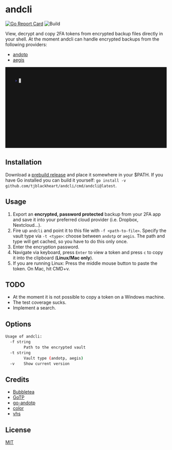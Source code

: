 # andcli

[![Go Report Card](https://goreportcard.com/badge/github.com/tjblackheart/andcli)](https://goreportcard.com/report/github.com/tjblackheart/andcli) ![Build](https://github.com/tjblackheart/andcli/actions/workflows/build.yaml/badge.svg)

View, decrypt and copy 2FA tokens from encrypted backup files directly in your shell. At the moment andcli can handle encrypted backups from the following providers:

* [andotp](https://github.com/andOTP/andOTP)
* [aegis](https://getaegis.app)

![Demo](doc/demo.gif "Demo")

## Installation

Download a [prebuild release](https://github.com/tjblackheart/andcli/releases) and place it somewhere in your $PATH. If you have Go installed you can build it yourself: `go install -v github.com/tjblackheart/andcli/cmd/andcli@latest`.

## Usage

1. Export an **encrypted, password protected** backup from your 2FA app and save it into your preferred cloud provider (i.e. Dropbox, Nextcloud...).
2. Fire up `andcli` and point it to this file with `-f <path-to-file>`. Specify the vault type via `-t <type>`: choose between `andotp` or `aegis`. The path and type will get cached, so you have to do this only once.
3. Enter the encryption password.
4. Navigate via keyboard, press `Enter` to view a token and press `c` to copy it into the clipboard (**Linux/Mac only**).
5. If you are running Linux: Press the middle mouse button to paste the token. On Mac, hit CMD+v.

## TODO

* At the moment it is not possible to copy a token on a Windows machine.
* The test coverage sucks.
* Implement a search.

## Options

```bash
Usage of andcli:
  -f string
        Path to the encrypted vault
  -t string
        Vault type (andotp, aegis)
  -v    Show current version
```

## Credits

* [Bubbletea](https://github.com/charmbracelet/bubbletea)
* [GoTP](https://github.com/xlzd/gotp)
* [go-andotp](https://github.com/grijul/go-andotp)
* [color](https://github.com/fatih/color)
* [vhs](https://github.com/charmbracelet/vhs)

## License

[MIT](LICENSE.md)
